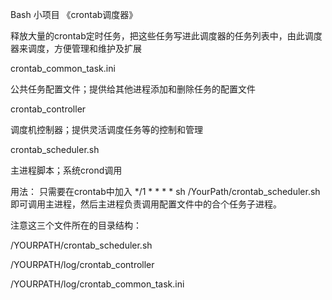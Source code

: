 Bash 小项目 《crontab调度器》

释放大量的crontab定时任务，把这些任务写进此调度器的任务列表中，由此调度器来调度，方便管理和维护及扩展

crontab_common_task.ini

公共任务配置文件；提供给其他进程添加和删除任务的配置文件

crontab_controller

调度机控制器；提供灵活调度任务等的控制和管理

crontab_scheduler.sh

主进程脚本；系统crond调用

用法：
只需要在crontab中加入 */1 * * * * sh /YourPath/crontab_scheduler.sh 
即可调用主进程，然后主进程负责调用配置文件中的合个任务子进程。

注意这三个文件所在的目录结构：

/YOURPATH/crontab_scheduler.sh

/YOURPATH/log/crontab_controller

/YOURPATH/log/crontab_common_task.ini
